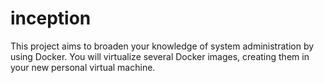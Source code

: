 # inception

This project aims to broaden your knowledge of system administration by using Docker.
You will virtualize several Docker images, creating them in your new personal virtual
machine.
